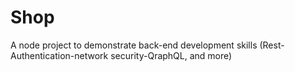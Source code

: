 # Shop
A node project to demonstrate back-end development skills (Rest- Authentication-network security-QraphQL, and more)

